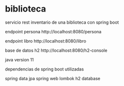 # biblioteca

servicio rest inventario de una biblioteca con spring boot

endpoint persona
http://localhost:8080/persona

endpoint libro
http://localhost:8080/libro

base de datos h2
http://localhost:8080/h2-console

java version 11

dependencias de spring boot utilizadas

spring data jpa
spring web
lombok
h2 database
